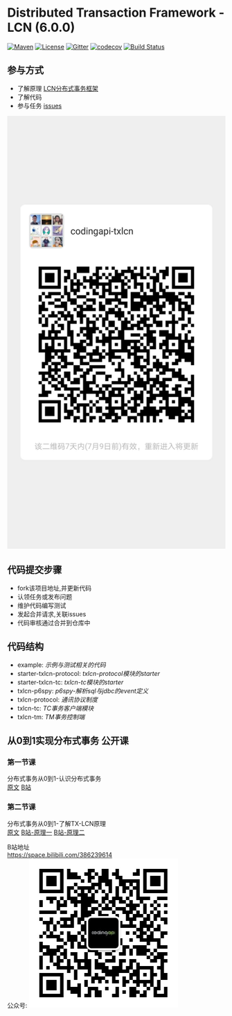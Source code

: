 # Distributed Transaction Framework - LCN (6.0.0)

[![Maven](https://img.shields.io/badge/endpoint.svg?url=https://bbs.txlcn.org/maven-central)](https://bbs.txlcn.org/maven-list)
[![License](https://img.shields.io/badge/License-Apache%202.0-blue.svg)](https://github.com/codingapi/tx-lcn/blob/master/LICENSE)
[![Gitter](https://badges.gitter.im/codingapi/tx-lcn.svg)](https://gitter.im/codingapi/tx-lcn?utm_source=badge&utm_medium=badge&utm_campaign=pr-badge)
[![codecov](https://codecov.io/gh/codingapi/tx-lcn/branch/dev6.0/graph/badge.svg)](https://codecov.io/gh/codingapi/tx-lcn)
[![Build Status](https://travis-ci.org/codingapi/tx-lcn.svg?branch=dev6.0)](https://travis-ci.org/codingapi/tx-lcn)

## 参与方式
* 了解原理 [LCN分布式事务框架](LCN分布式事务框架-20200102.pdf)
* 了解代码
* 参与任务 [issues](https://github.com/codingapi/tx-lcn/issues) 

![维护者微信群](Wechat.jpeg)

## 代码提交步骤
* fork该项目地址,并更新代码
* 认领任务或发布问题
* 维护代码编写测试
* 发起合并请求,关联issues
* 代码审核通过合并到仓库中 
  
## 代码结构
* example:                  *示例与测试相关的代码*    
* starter-txlcn-protocol:   *txlcn-protocol模块的starter*   
* starter-txlcn-tc:        *txlcn-tc模块的starter* 
* txlcn-p6spy:             *p6spy-解析sql与jdbc的event定义*
* txlcn-protocol:          *通讯协议制度* 
* txlcn-tc:                 *TC事务客户端模块* 
* txlcn-tm:                 *TM事务控制端* 

## 从0到1实现分布式事务 公开课

### 第一节课     
分布式事务从0到1-认识分布式事务    
[原文](https://www.codingapi.com/docs/txlcn-lesson01/) [B站](https://www.bilibili.com/video/av80626430/)  
### 第二节课
分布式事务从0到1-了解TX-LCN原理    
[原文](https://www.codingapi.com/docs/txlcn-lesson02/)  [B站-原理一](https://www.bilibili.com/video/av80676649)  [B站-原理二](https://www.bilibili.com/video/av80676836)

B站地址   
https://space.bilibili.com/386239614  
公众号: 
![CODINGAPI分享者](qrcode.jpg)

